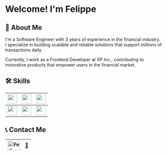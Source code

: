 # Welcome! I'm Felippe

## 🚀 About Me  
I'm a Software Engineer with 3 years of experience in the financial industry. I specialize in building scalable and reliable solutions that support millions of transactions daily.  

Currently, I work as a Frontend Developer at XP Inc., contributing to innovative products that empower users in the financial market.  

## 🛠 Skills  

| <img height="30px" src="https://cdn.svgporn.com/logos/nextjs-icon.svg"> | <img height="30px" src="https://cdn.svgporn.com/logos/tailwindcss-icon.svg"> | <img height="30px" src="https://cdn.svgporn.com/logos/react.svg"> |  
|-------|-------|-------|  
| <img height="30px" src="https://cdn.worldvectorlogo.com/logos/nestjs.svg"> | <img height="30px" src="https://cdn.svgporn.com/logos/nodejs-icon.svg"> | <img height="30px" src="https://cdn.svgporn.com/logos/typescript-icon.svg"> |  

## 📞 Contact Me  

| <a href="https://linkedin.com/in/fernandes-felippe/" target="blank"><img align="center" src="https://raw.githubusercontent.com/rahuldkjain/github-profile-readme-generator/master/src/images/icons/Social/linked-in-alt.svg" alt="Felippe's LinkedIn" height="30" width="40" /></a> | <a href="mailto:felippe1000@hotmail.com">📧</a> |  
|-------|-------|  
